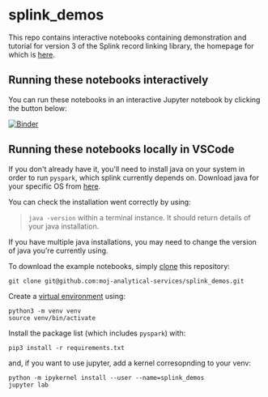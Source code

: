 # splink_demos

This repo contains interactive notebooks containing demonstration and tutorial for version 3 of the Splink record linking library, the homepage for which is [here](https://github.com/moj-analytical-services/splink).

## Running these notebooks interactively

You can run these notebooks in an interactive Jupyter notebook by clicking the button below:

[![Binder](https://mybinder.org/badge.svg)](https://mybinder.org/v2/gh/moj-analytical-services/splink_demos/splink3_demos?urlpath=lab)

## Running these notebooks locally in VSCode

If you don't already have it, you'll need to install java on your system in order to run `pyspark`, which splink currently depends on.
Download java for your specific OS from [here](https://www.java.com/en/download/manual.jsp).

You can check the installation went correctly by using:

> `java -version`
> within a terminal instance. It should return details of your java installation.

If you have multiple java installations, you may need to change the version of java you're currently using.

To download the example notebooks, simply [clone](https://docs.github.com/en/repositories/creating-and-managing-repositories/cloning-a-repository#cloning-a-repository) this repository:

```
git clone git@github.com:moj-analytical-services/splink_demos.git
```

Create a [virtual environment](https://docs.python.org/3/library/venv.html) using:

```
python3 -m venv venv
source venv/bin/activate
```

Install the package list (which includes `pyspark`) with:

```
pip3 install -r requirements.txt
```

and, if you want to use jupyter, add a kernel corresopnding to your venv:

```
python -m ipykernel install --user --name=splink_demos
jupyter lab
```

